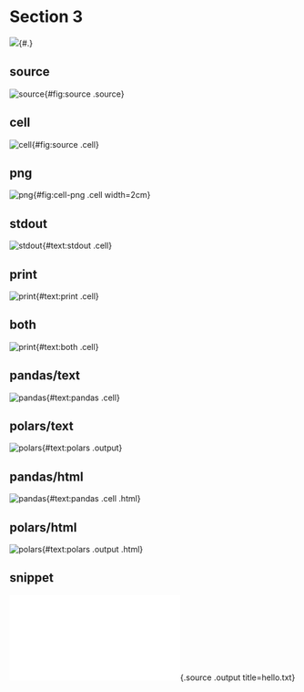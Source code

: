 # Section 3

![](cell.ipynb){#.}

## source

![source](){#fig:source .source}

## cell

![cell](){#fig:source .cell}

## png

![png](){#fig:cell-png .cell width=2cm}

## stdout

![stdout](){#text:stdout .cell}

## print

![print](){#text:print .cell}

## both

![print](){#text:both .cell}

## pandas/text

![pandas](){#text:pandas .cell}

## polars/text

![polars](){#text:polars .output}

## pandas/html

![pandas](){#text:pandas .cell .html}

## polars/html

![polars](){#text:polars .output .html}

## snippet

![snippet](a.txt){.source .output title=hello.txt}
